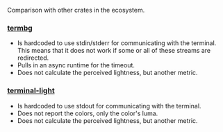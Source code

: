 Comparison with other crates in the ecosystem.

### [termbg]
* Is hardcoded to use stdin/stderr for communicating with the terminal. \
  This means that it does not work if some or all of these streams are redirected.
* Pulls in an async runtime for the timeout.
* Does not calculate the perceived lightness, but another metric.

### [terminal-light]
* Is hardcoded to use stdout for communicating with the terminal.
* Does not report the colors, only the color's luma.
* Does not calculate the perceived lightness, but another metric.

[termbg]: https://docs.rs/termbg
[terminal-light]: https://docs.rs/terminal-light
